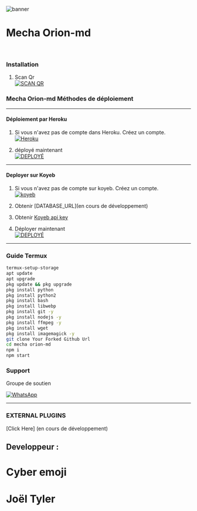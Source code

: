 ![banner](https://telegra.ph/file/0e821f318907e36ce61b4.jpg)
<p align="center"><h1>Mecha Orion-md </h1><br> </p>

### Installation 

1. Scan Qr
    <br>
    <a href='' target="_blank"><img alt='SCAN QR' src='https://img.shields.io/badge/Scan_qr-100000?style=for-the-badge&logo=scan&logoColor=white&labelColor=black&color=black'/></a>

 
### Mecha Orion-md Méthodes de déploiement

-------

#### Déploiement par Heroku 

1. Si vous n'avez pas de compte dans Heroku. Créez un compte.
    <br>
<a href='https://signup.heroku.com/' target="_blank"><img alt='Heroku' src='https://img.shields.io/badge/-Create-black?style=for-the-badge&logo=heroku&logoColor=white'/></a>

3. déployé maintenant 
    <br>
<a href='' target="_blank"><img alt='DEPLOYÉ' src='https://img.shields.io/badge/-DEPLOY-black?style=for-the-badge&logo=heroku&logoColor=white'/></a>

---
#### Deployer sur Koyeb
1. Si vous n'avez pas de compte sur koyeb. Créez un compte.
    <br>
<a href='https://app.koyeb.com/auth/signup' target="_blank"><img alt='koyeb' src='https://img.shields.io/badge/-Create-black?style=for-the-badge&logo=koyeb&logoColor=white'/></a>

3. Obtenir [DATABASE_URL](en cours de développement) 

4. Obtenir [Koyeb api key](https://app.koyeb.com/account/api)

2. Déployer maintenant 
    <br>
<a href='' target="_blank"><img alt='DEPLOYÉ' src='https://img.shields.io/badge/-DEPLOY-black?style=for-the-badge&logo=koyeb&logoColor=white'/></a>
---
 ### Guide Termux

 ```bash
termux-setup-storage
apt update
apt upgrade
pkg update && pkg upgrade
pkg install python
pkg install python2
pkg install bash
pkg install libwebp
pkg install git -y
pkg install nodejs -y 
pkg install ffmpeg -y 
pkg install wget
pkg install imagemagick -y
git clone Your Forked Github Url
cd mecha orion-md
npm i
npm start
```
 
 ### Support

Groupe de soutien 

<a href="https://chat.whatsapp.com/BrwZcdWRlsfEdvkrrXoZaj"><img alt="WhatsApp" src="https://camo.githubusercontent.com/2157131829ac512183ee8f8b6c6f803688a4cc66a2e686602844e80478401a7c/68747470733a2f2f696d672e736869656c64732e696f2f62616467652f4a6f696e2047726f75702d3235443336363f7374796c653d666f722d7468652d6261646765266c6f676f3d7768617473617070266c6f676f436f6c6f723d7768697465"/></a>

---
### EXTERNAL PLUGINS

[Click Here]
(en cours de développement)
## Developpeur :

 <h1>Cyber emoji</h1>
 <h1>Joël Tyler</h1>

